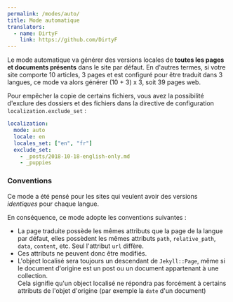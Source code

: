 ```yaml
---
permalink: /modes/auto/
title: Mode automatique
translators:
  - name: DirtyF
    link: https://github.com/DirtyF
---
```


Le mode automatique va générer des versions locales de **toutes les pages et documents présents** dans le site par défaut.
En d'autres termes, si votre site comporte 10 articles, 3 pages et est configuré pour être traduit dans 3 langues, ce mode
va alors générer (10 + 3) x 3, soit 39 pages web.

Pour empêcher la copie de certains fichiers, vous avez la possibilité d'exclure des dossiers et des fichiers dans la directive
de configuration `localization.exclude_set` :

```yaml
localization:
  mode: auto
  locale: en
  locales_set: ["en", "fr"]
  exclude_set:
    - _posts/2018-10-18-english-only.md
    - _puppies
```

### Conventions

Ce mode a été pensé pour les sites qui veulent avoir des versions _identiques_ pour chaque langue.

En conséquence, ce mode adopte les conventions suivantes :
  * La page traduite possède les mêmes attributs que la page de la langue par défaut, elles possèdent les mêmes attributs `path`,
    `relative_path`, `data`, `content`, etc. Seul l'attribut `url` diffère.
  * Ces attributs ne peuvent donc être modifiés.
  * L'object localisé sera toujours un descendant de `Jekyll::Page`, même si le document d'origine est un post ou un document
    appartenant à une collection.<br>
    Cela signifie qu'un object localisé ne répondra pas forcément à certains attributs de l'objet d'origine (par exemple
    la `date` d'un document)
